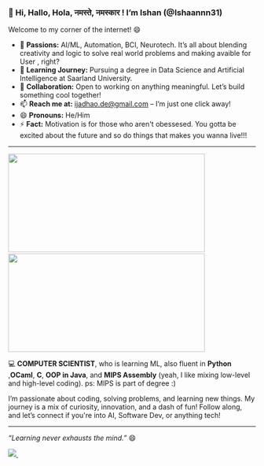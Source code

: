 ### 👋 Hi, Hallo, Hola, नमस्ते, नमस्कार ! I’m Ishan (@Ishaannn31)


Welcome to my corner of the internet! 😄

- 👀 **Passions:** AI/ML, Automation, BCI, Neurotech. It’s all about blending creativity and logic to solve real world problems and making avaible for User , right? 
- 🌱 **Learning Journey:** Pursuing a degree in Data Science and Artificial Intelligence at Saarland University. 
- 💬 **Collaboration:** Open to working on anything meaningful. Let’s build something cool together!
- 📫 **Reach me at:** ijadhao.de@gmail.com – I’m just one click away!
- 😄 **Pronouns:** He/Him
- ⚡ **Fact:** Motivation is for those who aren't obessesed. You gotta be excited about the future and so do things that makes you wanna live!!!
---
<p float="left">
    <img src="https://github-readme-stats.vercel.app/api?username=Ishaannn31&show_icons=true&theme=radical" width="400" height="200" />
    &nbsp; &nbsp; <!-- Space between the images -->
    <img src="https://github-readme-stats.vercel.app/api/top-langs/?username=Ishaannn31&layout=compact&theme=radical" width="400" height="200" />
</p>



💻 **COMPUTER SCIENTIST**, who is learning ML, also fluent in **Python** ,**OCaml**, **C**, **OOP in Java**, and **MIPS Assembly** (yeah, I like mixing low-level and high-level coding). ps: MIPS is part of degree :)

I’m passionate about coding, solving problems, and learning new things. My journey is a mix of curiosity, innovation, and a dash of fun! Follow along, and let’s connect if you're into AI, Software Dev, or anything tech!

---

_“Learning never exhausts the mind.”_  😄

<p float="left">
    <a href="https://www.linkedin.com/in/ishan-jadhao">
        <img src="https://img.shields.io/badge/-Ishan%20Jadhao-blue?style=flat&logo=LinkedIn&logoColor=white" />
    </a>
    &nbsp; &nbsp; <!-- Space between the images -->
  
</p>
